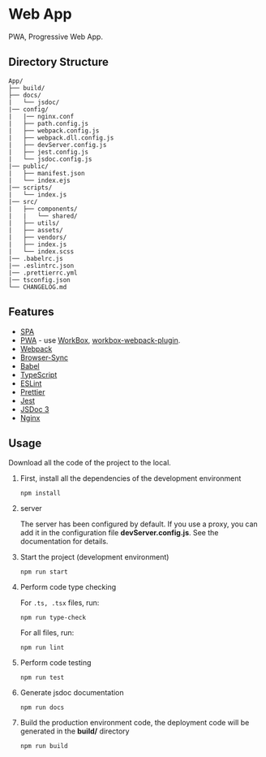 # Web App

PWA, Progressive Web App.

## Directory Structure

    App/
    ├── build/
    ├── docs/
    |   └── jsdoc/
    |── config/
    |   |── nginx.conf
    |   ├── path.config.js
    |   ├── webpack.config.js
    |   ├── webpack.dll.config.js
    |   ├── devServer.config.js
    |   ├── jest.config.js
    |   └── jsdoc.config.js
    |── public/
    |   ├── manifest.json
    |   └── index.ejs
    |── scripts/
    |   └── index.js
    |── src/
    |   ├── components/
    |   |   └── shared/
    |   ├── utils/
    |   ├── assets/
    |   ├── vendors/
    |   ├── index.js
    |   └── index.scss
    |── .babelrc.js
    |── .eslintrc.json
    |── .prettierrc.yml
    |── tsconfig.json
    └── CHANGELOG.md

## Features

-   [SPA](https://en.wikipedia.org/wiki/Single-page_application)
-   [PWA](https://en.wikipedia.org/wiki/Progressive_web_applications) - use [WorkBox](https://developers.google.com/web/tools/workbox/), [workbox-webpack-plugin](https://developers.google.com/web/tools/workbox/modules/workbox-webpack-plugin).
-   [Webpack](https://webpack.js.org/)
-   [Browser-Sync](https://www.browsersync.io/)
-   [Babel](https://babeljs.io/)
-   [TypeScript](http://www.typescriptlang.org/)
-   [ESLint](https://eslint.org/)
-   [Prettier](https://prettier.io/)
-   [Jest](https://jestjs.io/)
-   [JSDoc 3](http://usejsdoc.org/)
-   [Nginx](http://nginx.org/)

## Usage

Download all the code of the project to the local.

1.  First, install all the dependencies of the development environment

        npm install

2.  server

    The server has been configured by default. If you use a proxy, you can add it in the configuration file **devServer.config.js**. See the documentation for details.

3.  Start the project (development environment)

        npm run start

4.  Perform code type checking

    For `.ts, .tsx` files, run:

        npm run type-check

    For all files, run:

        npm run lint

5.  Perform code testing

        npm run test

6.  Generate jsdoc documentation

        npm run docs

7.  Build the production environment code, the deployment code will be generated in the **build/** directory

        npm run build
